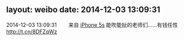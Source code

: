 layout: weibo
date: 2014-12-03 13:09:31
---
<meta name="referrer" content="no-referrer" />

2014-12-03 13:09:31  &nbsp;&nbsp;&nbsp;&nbsp;&nbsp;&nbsp; 来自 <a href="sinaweibo://customweibosource" rel="nofollow">iPhone 5s</a>
能吹能扯的老师们……有钱任性 http://t.cn/8DFZqWz ​​​
